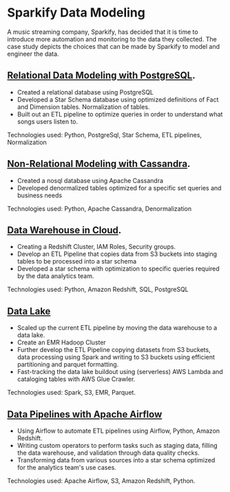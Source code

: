 # Sparkify Data Modeling

A music streaming company, Sparkify, has decided that it is time to introduce more automation and monitoring to the data they collected. The case study depicts the choices that can be made by Sparkify to model and engineer the data.

## [Relational Data Modeling with PostgreSQL](https://github.com/iSagarDhungel/Sparkify-Data-Modeling/tree/master/Relational%20Data%20Modeling%20using%20Postgres).
* Created a relational database using PostgreSQL
* Developed a Star Schema database using optimized definitions of Fact and Dimension tables. Normalization of tables.
* Built out an ETL pipeline to optimize queries in order to understand what songs users listen to.

Technologies used: Python, PostgreSql, Star Schema, ETL pipelines, Normalization


## [Non-Relational Modeling with  Cassandra](https://github.com/iSagarDhungel/Sparkify-Data-Modeling/tree/master/Non-Relational%20Data%20Modeling%20using%20Cassendra).
* Created a nosql database using Apache Cassandra
* Developed denormalized tables optimized for a specific set queries and business needs

Technologies used: Python, Apache Cassandra, Denormalization


## [Data Warehouse in Cloud](https://github.com/iSagarDhungel/Sparkify-Data-Modeling/tree/master/Data%20Warehouse%20in%20Cloud).
* Creating a Redshift Cluster, IAM Roles, Security groups.
* Develop an ETL Pipeline that copies data from S3 buckets into staging tables to be processed into a star schema
* Developed a star schema with optimization to specific queries required by the data analytics team.

Technologies used: Python, Amazon Redshift, SQL, PostgreSQL

## [Data Lake](https://github.com/iSagarDhungel/Sparkify-Data-Modeling/tree/master/Data%20Lakes)
* Scaled up the current ETL pipeline by moving the data warehouse to a data lake.
* Create an EMR Hadoop Cluster
* Further develop the ETL Pipeline copying datasets from S3 buckets, data processing using Spark and writing to S3 buckets using efficient partitioning and parquet formatting.
* Fast-tracking the data lake buildout using (serverless) AWS Lambda and cataloging tables with AWS Glue Crawler.

Technologies used: Spark, S3, EMR, Parquet.

## [Data Pipelines with Apache Airflow](https://github.com/iSagarDhungel/Sparkify-Data-Modeling/tree/master/Data%20Pipeline%20with%20Apache%20Airflow)
* Using Airflow to automate ETL pipelines using Airflow, Python, Amazon Redshift.
* Writing custom operators to perform tasks such as staging data, filling the data warehouse, and validation through data quality checks.
* Transforming data from various sources into a star schema optimized for the analytics team's use cases.

Technologies used: Apache Airflow, S3, Amazon Redshift, Python.
